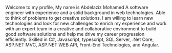 Welcome to my profile, My name is Abdelaziz Mohamed A software engineer with experience and a solid background in web technologies. Able to think of problems to get creative solutions. I am willing to learn new technologies and look for new challenges to enrich my experience and work with an expert team in a creative and collaborative environment to build good software solutions and help me drive my career progression efficiently. Skilled in C#, Javascript, typescript, SQL Server, .Net Core, ASP.NET MVC, ASP.NET WEB API, Front-End Technologies, and Angular.

<!---
Abdelaziz2010/Abdelaziz2010 is a ✨ special ✨ repository because its `README.md` (this file) appears on your GitHub profile.
You can click the Preview link to take a look at your changes.
--->
